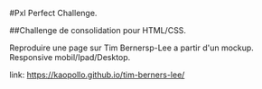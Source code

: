 #Pxl Perfect Challenge.

##Challenge de consolidation pour HTML/CSS.

Reproduire une page sur Tim Bernersp-Lee a partir d'un mockup.
Responsive mobil/Ipad/Desktop.

link: https://kaopollo.github.io/tim-berners-lee/
